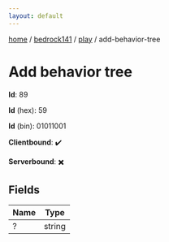 ```yaml
---
layout: default
---
```


[home](/)  /  [bedrock141](/protocol/bedrock141)  /  [play](/protocol/bedrock141/play)  /  add-behavior-tree

# Add behavior tree

**Id**: 89

**Id** (hex): 59

**Id** (bin): 01011001

**Clientbound**: ✔️

**Serverbound**: ✖️

## Fields

Name | Type
---|---
? | string

